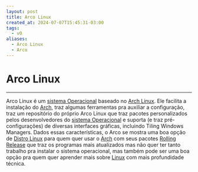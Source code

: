 ```yaml
---
layout: post
title: Arco Linux
created_at: 2024-07-07T15:45:31-03:00
tags:
  - v0
aliases:
  - Arco Linux
  - Arco
---
```

# Arco Linux
----

Arco Linux é um [sistema Operacional](api/2024/06/30/2024-06-30-Sistema_Operacional.md) baseado no [Arch Linux](api/2024/06/30/2024-06-30-Arch_Linux.md). Ele facilita a instalação do [Arch](api/2024/06/30/2024-06-30-Arch_Linux.md), traz algumas ferramentas pra auxiliar a configuração, traz um repositório do próprio Arco Linux que traz pacotes personalizados pelos desenvolvedores do [sistema Operacional](api/2024/06/30/2024-06-30-Sistema_Operacional.md) e suporta (e traz pré-configurações) de diversas interfaces gráficas, incluindo Tiling Windows Managers. Dados essas características, o Arco se mostra uma boa opção de [Distro Linux](api/2024/06/30/2024-06-30-Distro_Linux.md) para quem quer usar o [Arch](api/2024/06/30/2024-06-30-Arch_Linux.md) com seus pacotes [Rolling Release](Rolling%20Release) que traz os programas mais atualizados mas não quer ter tanto trabalho pra instalar o sistema operacional, mas também pode ser uma boa opção pra quem quer aprender mais sobre [Linux](api/2024/06/30/2024-06-30-Linux.md) com mais profundidade técnica.